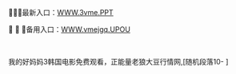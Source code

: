 <p>
	🦌🦌🦌最新入口：<a href="http://www.baidu.com/link?url=6MA2SWnO3Raqke39an_0PUxosM6ZrUGzi1BN9tNnlPW&wd">WWW.3vme.PPT</a> 
	<p>
		🥁
🥁
🥁备用入口：<a href="http://www.baidu.com/link?url=6MA2SWnO3Raqke39an_0PUxosM6ZrUGzi1BN9tNnlPW&wd">WWW.vmejgq.UPOU</a> 
	</p>
	<p>
		<br />
	</p>
	<p>
		我的好妈妈3韩国电影免费观看，正能量老狼大豆行情网,[随机段落10-
]	</p>
